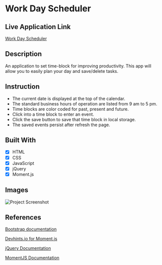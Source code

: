 # Work Day Scheduler

## Live Application Link

[Work Day Scheduler](https://andersonjaz.github.io/workday-scheduler/)

## Description
An application to set time-block for improving productivity. This app will allow you to easily plan your day and save/delete tasks.

## Instruction
- The current date is displayed at the top of the calendar.
- The standard business hours of operation are listed from 9 am to 5 pm.
- Time blocks are color coded for past, present and future.
- Click into a time block to enter an event.
- Click the save button to save that time block in local storage.
- The saved events persist after refresh the page.

## Built With
- [x] HTML
- [x] CSS
- [x] JavaScript
- [x] jQuery
- [x] Moment.js

## Images

![Project Screenshot](./assets/images/Screenshot.png)


## References

[Bootstrap documentation](https://getbootstrap.com/docs/4.3/layout/grid/)

[Devhints.io for Moment.js](https://devhints.io/moment)

[jQuery Documentation](https://learn.jquery.com/using-jquery-core/document-ready/)

[MomentJS Documentation](https://momentjs.com/)    
